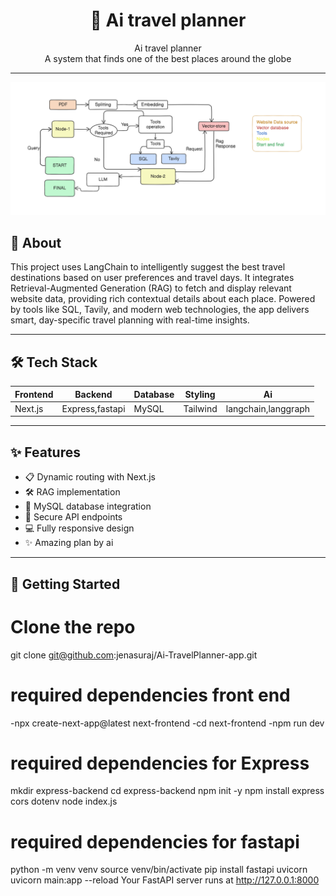<h1 align="center">🚀 Ai travel planner</h1>

<p align="center">
  Ai travel planner <br/>
  A system that finds one of the best places around the globe
</p>

---

![My Image](./assets/screenshot.png)


## 🧠 About

This project uses LangChain to intelligently suggest the best travel destinations based on user preferences and travel days. It integrates Retrieval-Augmented Generation (RAG) to fetch and display relevant website data, providing rich contextual details about each place. Powered by tools like SQL, Tavily, and modern web technologies, the app delivers smart, day-specific travel planning with real-time insights.

---

## 🛠️ Tech Stack

| Frontend |     Backend     | Database | Styling   |         Ai          |
|----------|-----------------|----------|-----------|---------------------|
| Next.js  | Express,fastapi | MySQL    | Tailwind  | langchain,langgraph |

---

## ✨ Features

- 📋 Dynamic routing with Next.js
- 🛠️ RAG implementation
- 💾 MySQL database integration
- 🔐 Secure API endpoints
- 💻 Fully responsive design
- ✨ Amazing plan by ai

---

## 🚀 Getting Started
# Clone the repo
git clone git@github.com:jenasuraj/Ai-TravelPlanner-app.git


# required dependencies front end
-npx create-next-app@latest next-frontend
-cd next-frontend
-npm run dev


# required dependencies for Express  
mkdir express-backend
cd express-backend
npm init -y
npm install express cors dotenv
node index.js


# required dependencies for fastapi
python -m venv venv
source venv/bin/activate 
pip install fastapi uvicorn
uvicorn main:app --reload
Your FastAPI server runs at http://127.0.0.1:8000

```
